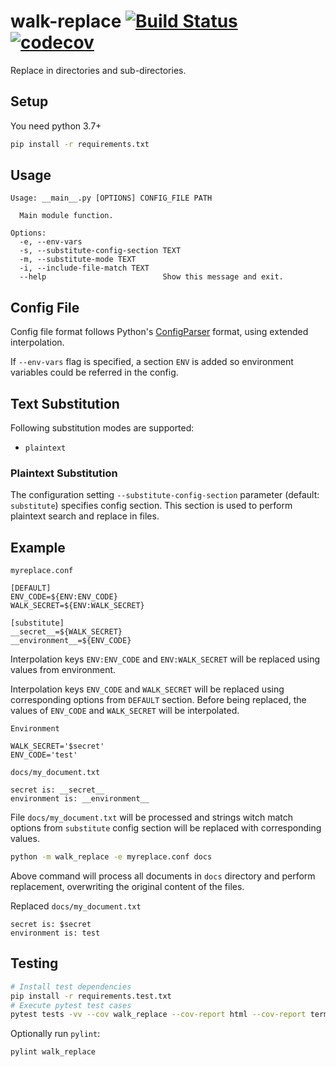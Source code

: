 # walk-replace [![Build Status](https://travis-ci.com/ivangeorgiev/walk-replace.svg?branch=master)](https://travis-ci.com/ivangeorgiev/walk-replace) [![codecov](https://codecov.io/gh/ivangeorgiev/walk-replace/branch/master/graph/badge.svg)](https://codecov.io/gh/ivangeorgiev/walk-replace)
Replace in directories and sub-directories.



## Setup

You need python 3.7+

```bash
pip install -r requirements.txt
```

## Usage

```
Usage: __main__.py [OPTIONS] CONFIG_FILE PATH

  Main module function.

Options:
  -e, --env-vars
  -s, --substitute-config-section TEXT
  -m, --substitute-mode TEXT
  -i, --include-file-match TEXT
  --help                          Show this message and exit.

```

## Config File

Config file format follows Python's [ConfigParser](https://docs.python.org/3/library/configparser.html) format, using extended interpolation.

If `--env-vars` flag is specified, a section `ENV` is added so environment variables could be referred in the config.

## Text Substitution

Following substitution modes are supported:

* `plaintext`

### Plaintext Substitution

The configuration setting `--substitute-config-section` parameter (default: `substitute`) specifies config section. This section is used to perform plaintext search and replace in files.

## Example

`myreplace.conf`

```properties
[DEFAULT]
ENV_CODE=${ENV:ENV_CODE}
WALK_SECRET=${ENV:WALK_SECRET}

[substitute]
__secret__=${WALK_SECRET}
__environment__=${ENV_CODE}

```

Interpolation keys `ENV:ENV_CODE` and `ENV:WALK_SECRET` will be replaced using values from environment.

Interpolation keys `ENV_CODE` and `WALK_SECRET` will be replaced using corresponding options from `DEFAULT` section. Before being replaced, the values of `ENV_CODE` and `WALK_SECRET` will be interpolated.

`Environment`

```
WALK_SECRET='$secret'
ENV_CODE='test'
```

`docs/my_document.txt`

```
secret is: __secret__
environment is: __environment__
```

File `docs/my_document.txt` will be processed and strings witch match options from `substitute` config section will be replaced with corresponding values.

```bash
python -m walk_replace -e myreplace.conf docs
```

Above command will process all documents in `docs` directory and perform replacement, overwriting the original content of the files. 

Replaced `docs/my_document.txt`

```
secret is: $secret
environment is: test
```



## Testing

```bash
# Install test dependencies
pip install -r requirements.test.txt
# Execute pytest test cases
pytest tests -vv --cov walk_replace --cov-report html --cov-report term
```

Optionally run `pylint`:

```bash
pylint walk_replace
```

